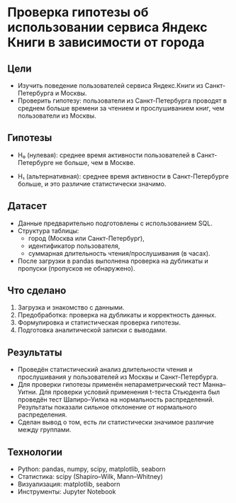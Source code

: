 # Проверка гипотезы об использовании сервиса Яндекс Книги в зависимости от города

## Цели

* Изучить поведение пользователей сервиса Яндекс.Книги из Санкт-Петербурга и Москвы.
* Проверить гипотезу: пользователи из Санкт-Петербурга проводят в среднем больше времени за чтением и прослушиванием книг, чем пользователи из Москвы.

## Гипотезы

* H₀ (нулевая): среднее время активности пользователей в Санкт-Петербурге не больше, чем в Москве.

* H₁ (альтернативная): среднее время активности в Санкт-Петербурге больше, и это различие статистически значимо.

## Датасет

* Данные предварительно подготовлены с использованием SQL.
* Структура таблицы:
    * город (Москва или Санкт-Петербург),
    * идентификатор пользователя,
    * суммарная длительность чтения/прослушивания (в часах).
* После загрузки в pandas выполнена проверка на дубликаты и пропуски (пропусков не обнаружено).

## Что сделано

1. Загрузка и знакомство с данными.
2. Предобработка: проверка на дубликаты и корректность данных.
3. Формулировка и статистическая проверка гипотезы.
4. Подготовка аналитической записки с выводами.

## Результаты

* Проведён статистический анализ длительности чтения и прослушивания у пользователей из Москвы и Санкт-Петербурга.
* Для проверки гипотезы применён непараметрический тест Манна–Уитни. Для проверки условий применения t-теста Стьюдента был проведён тест Шапиро–Уилка на нормальность распределений. Результаты показали сильное отклонение от нормального распределения.
* Сделан вывод о том, есть ли статистически значимое различие между группами.

## Технологии

* Python: pandas, numpy, scipy, matplotlib, seaborn
* Статистика: scipy (Shapiro–Wilk, Mann–Whitney)
* Визуализация: matplotlib, seaborn
* Инструменты: Jupyter Notebook
